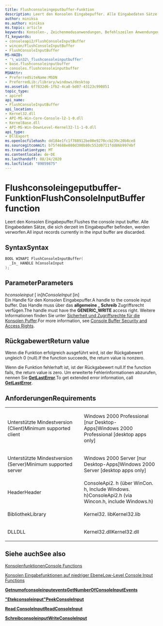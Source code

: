 ```yaml
---
title: Flushconsoleingeputbuffer-Funktion
description: Leert den Konsolen Eingabepuffer. Alle Eingabedaten Sätze, die sich derzeit im Eingabepuffer befinden, werden verworfen.
author: miniksa
ms.author: miniksa
ms.topic: article
keywords: Konsolen-, Zeichenmodusanwendungen, Befehlszeilen Anwendungen, Terminalanwendungen, Konsolen-API
f1_keywords:
- consoleapi2/FlushConsoleInputBuffer
- wincon/FlushConsoleInputBuffer
- FlushConsoleInputBuffer
MS-HAID:
- '\_win32\_flushconsoleinputbuffer'
- base.flushconsoleinputbuffer
- consoles.flushconsoleinputbuffer
MSHAttr:
- PreferredSiteName:MSDN
- PreferredLib:/library/windows/desktop
ms.assetid: 6f7832d6-1fb2-4ca8-bd07-43123c990851
topic_type:
- apiref
api_name:
- FlushConsoleInputBuffer
api_location:
- Kernel32.dll
- API-MS-Win-Core-Console-l2-1-0.dll
- KernelBase.dll
- API-MS-Win-DownLevel-Kernel32-l1-1-0.dll
api_type:
- DllExport
ms.openlocfilehash: dd184e1fc1f788912be00e9270ccb239c20b8ce8
ms.sourcegitcommit: b75f4688e080d300b80c552d0711fdd86b9974bf
ms.translationtype: MT
ms.contentlocale: de-DE
ms.lasthandoff: 08/24/2020
ms.locfileid: "89059875"
---
```

# <a name="flushconsoleinputbuffer-function"></a><span data-ttu-id="3e36d-105">Flushconsoleingeputbuffer-Funktion</span><span class="sxs-lookup"><span data-stu-id="3e36d-105">FlushConsoleInputBuffer function</span></span>


<span data-ttu-id="3e36d-106">Leert den Konsolen Eingabepuffer.</span><span class="sxs-lookup"><span data-stu-id="3e36d-106">Flushes the console input buffer.</span></span> <span data-ttu-id="3e36d-107">Alle Eingabedaten Sätze, die sich derzeit im Eingabepuffer befinden, werden verworfen.</span><span class="sxs-lookup"><span data-stu-id="3e36d-107">All input records currently in the input buffer are discarded.</span></span>

<a name="syntax"></a><span data-ttu-id="3e36d-108">Syntax</span><span class="sxs-lookup"><span data-stu-id="3e36d-108">Syntax</span></span>
------

```C
BOOL WINAPI FlushConsoleInputBuffer(
  _In_ HANDLE hConsoleInput
);
```

<a name="parameters"></a><span data-ttu-id="3e36d-109">Parameter</span><span class="sxs-lookup"><span data-stu-id="3e36d-109">Parameters</span></span>
----------

<span data-ttu-id="3e36d-110">*hconsoleinput* \[ in\]</span><span class="sxs-lookup"><span data-stu-id="3e36d-110">*hConsoleInput* \[in\]</span></span>  
<span data-ttu-id="3e36d-111">Ein Handle für den Konsolen Eingabepuffer.</span><span class="sxs-lookup"><span data-stu-id="3e36d-111">A handle to the console input buffer.</span></span> <span data-ttu-id="3e36d-112">Das Handle muss über das **allgemeine \_ Schreib** Zugriffsrecht verfügen.</span><span class="sxs-lookup"><span data-stu-id="3e36d-112">The handle must have the **GENERIC\_WRITE** access right.</span></span> <span data-ttu-id="3e36d-113">Weitere Informationen finden Sie unter [Sicherheit und Zugriffsrechte für die Konsolen Puffer](console-buffer-security-and-access-rights.md).</span><span class="sxs-lookup"><span data-stu-id="3e36d-113">For more information, see [Console Buffer Security and Access Rights](console-buffer-security-and-access-rights.md).</span></span>

<a name="return-value"></a><span data-ttu-id="3e36d-114">Rückgabewert</span><span class="sxs-lookup"><span data-stu-id="3e36d-114">Return value</span></span>
------------

<span data-ttu-id="3e36d-115">Wenn die Funktion erfolgreich ausgeführt wird, ist der Rückgabewert ungleich 0 (null).</span><span class="sxs-lookup"><span data-stu-id="3e36d-115">If the function succeeds, the return value is nonzero.</span></span>

<span data-ttu-id="3e36d-116">Wenn die Funktion fehlerhaft ist, ist der Rückgabewert null.</span><span class="sxs-lookup"><span data-stu-id="3e36d-116">If the function fails, the return value is zero.</span></span> <span data-ttu-id="3e36d-117">Um erweiterte Fehlerinformationen abzurufen, nennen Sie [**GetLastError**](https://msdn.microsoft.com/library/windows/desktop/ms679360).</span><span class="sxs-lookup"><span data-stu-id="3e36d-117">To get extended error information, call [**GetLastError**](https://msdn.microsoft.com/library/windows/desktop/ms679360).</span></span>

<a name="requirements"></a><span data-ttu-id="3e36d-118">Anforderungen</span><span class="sxs-lookup"><span data-stu-id="3e36d-118">Requirements</span></span>
------------

<table>
<colgroup>
<col width="50%" />
<col width="50%" />
</colgroup>
<tbody>
<tr class="odd">
<td><p><span data-ttu-id="3e36d-119">Unterstützte Mindestversion (Client)</span><span class="sxs-lookup"><span data-stu-id="3e36d-119">Minimum supported client</span></span></p></td>
<td><p><span data-ttu-id="3e36d-120">Windows 2000 Professional [nur Desktop-Apps]</span><span class="sxs-lookup"><span data-stu-id="3e36d-120">Windows 2000 Professional [desktop apps only]</span></span></p></td>
</tr>
<tr class="even">
<td><p><span data-ttu-id="3e36d-121">Unterstützte Mindestversion (Server)</span><span class="sxs-lookup"><span data-stu-id="3e36d-121">Minimum supported server</span></span></p></td>
<td><p><span data-ttu-id="3e36d-122">Windows 2000 Server [nur Desktop-Apps]</span><span class="sxs-lookup"><span data-stu-id="3e36d-122">Windows 2000 Server [desktop apps only]</span></span></p></td>
</tr>
<tr class="odd">
<td><p><span data-ttu-id="3e36d-123">Header</span><span class="sxs-lookup"><span data-stu-id="3e36d-123">Header</span></span></p></td>
<td><span data-ttu-id="3e36d-124">ConsoleApi2. h (über WinCon. h, Include Windows. h)</span><span class="sxs-lookup"><span data-stu-id="3e36d-124">ConsoleApi2.h (via Wincon.h, include Windows.h)</span></span></td>
</tr>
<tr class="even">
<td><p><span data-ttu-id="3e36d-125">Bibliothek</span><span class="sxs-lookup"><span data-stu-id="3e36d-125">Library</span></span></p></td>
<td><span data-ttu-id="3e36d-126">Kernel32. lib</span><span class="sxs-lookup"><span data-stu-id="3e36d-126">Kernel32.lib</span></span></td>
</tr>
<tr class="odd">
<td><p><span data-ttu-id="3e36d-127">DLL</span><span class="sxs-lookup"><span data-stu-id="3e36d-127">DLL</span></span></p></td>
<td><span data-ttu-id="3e36d-128">Kernel32.dll</span><span class="sxs-lookup"><span data-stu-id="3e36d-128">Kernel32.dll</span></span></td>
</tr>
<tr class="even">
</tr>
<tr class="odd">
</tr>
<tr class="even">
</tr>
</tbody>
</table>

## <a name="span-idsee_alsospansee-also"></a><span data-ttu-id="3e36d-129"><span id="see_also"></span>Siehe auch</span><span class="sxs-lookup"><span data-stu-id="3e36d-129"><span id="see_also"></span>See also</span></span>


[<span data-ttu-id="3e36d-130">Konsolenfunktionen</span><span class="sxs-lookup"><span data-stu-id="3e36d-130">Console Functions</span></span>](console-functions.md)

[<span data-ttu-id="3e36d-131">Konsolen Eingabefunktionen auf niedriger Ebene</span><span class="sxs-lookup"><span data-stu-id="3e36d-131">Low-Level Console Input Functions</span></span>](low-level-console-input-functions.md)

[<span data-ttu-id="3e36d-132">**Getnumofconsoleinputevents**</span><span class="sxs-lookup"><span data-stu-id="3e36d-132">**GetNumberOfConsoleInputEvents**</span></span>](getnumberofconsoleinputevents.md)

[<span data-ttu-id="3e36d-133">**"Etekconsoleinput"**</span><span class="sxs-lookup"><span data-stu-id="3e36d-133">**PeekConsoleInput**</span></span>](peekconsoleinput.md)

[<span data-ttu-id="3e36d-134">**Read ConsoleInput**</span><span class="sxs-lookup"><span data-stu-id="3e36d-134">**ReadConsoleInput**</span></span>](readconsoleinput.md)

[<span data-ttu-id="3e36d-135">**Schreibconsoleinput**</span><span class="sxs-lookup"><span data-stu-id="3e36d-135">**WriteConsoleInput**</span></span>](writeconsoleinput.md)

 

 




